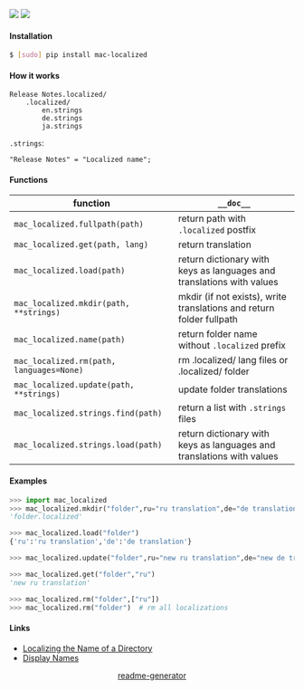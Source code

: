 <!--
https://pypi.org/project/readme-generator/
-->

[![](https://img.shields.io/badge/OS-MacOS-blue.svg?longCache=True)]()
[![](https://img.shields.io/pypi/pyversions/mac-localized.svg?longCache=True)](https://pypi.org/project/mac-localized/)

#### Installation
```bash
$ [sudo] pip install mac-localized
```

#### How it works
```
Release Notes.localized/
    .localized/
        en.strings
        de.strings
        ja.strings
```

`.strings`:
```
"Release Notes" = "Localized name";
```

#### Functions
function|`__doc__`
-|-
`mac_localized.fullpath(path)` |return path with `.localized` postfix
`mac_localized.get(path, lang)` |return translation
`mac_localized.load(path)` |return dictionary with keys as languages and translations with values
`mac_localized.mkdir(path, **strings)` |mkdir (if not exists), write translations and return folder fullpath
`mac_localized.name(path)` |return folder name without `.localized` prefix
`mac_localized.rm(path, languages=None)` |rm .localized/ lang files or .localized/ folder
`mac_localized.update(path, **strings)` |update folder translations
`mac_localized.strings.find(path)` |return a list with `.strings` files
`mac_localized.strings.load(path)` |return dictionary with keys as languages and translations with values

#### Examples
```python
>>> import mac_localized
>>> mac_localized.mkdir("folder",ru="ru translation",de="de translation")
'folder.localized'

>>> mac_localized.load("folder")
{'ru':'ru translation','de':'de translation'}

>>> mac_localized.update("folder",ru="new ru translation",de="new de translation")

>>> mac_localized.get("folder","ru")
'new ru translation'

>>> mac_localized.rm("folder",["ru"])
>>> mac_localized.rm("folder")  # rm all localizations
```

#### Links
+ [Localizing the Name of a Directory](https://developer.apple.com/library/archive/documentation/FileManagement/Conceptual/FileSystemAdvancedPT/LocalizingtheNameofaDirectory/LocalizingtheNameofaDirectory.html)
+   [Display Names](https://developer.apple.com/library/archive/documentation/MacOSX/Conceptual/BPFileSystem/Articles/DisplayNames.html)

<p align="center">
    <a href="https://pypi.org/project/readme-generator/">readme-generator</a>
</p>